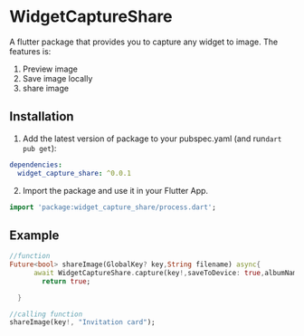 
# WidgetCaptureShare

A flutter package that provides you to capture any widget to image. The features is:
1. Preview image
2. Save image locally
3. share image

## Installation 

1. Add the latest version of package to your pubspec.yaml (and run`dart pub get`):
```yaml
dependencies:
  widget_capture_share: ^0.0.1
```
2. Import the package and use it in your Flutter App.
```dart
import 'package:widget_capture_share/process.dart';
```

## Example

```dart
//function
Future<bool> shareImage(GlobalKey? key,String filename) async{
      await WidgetCaptureShare.capture(key!,saveToDevice: true,albumName: "Test",openFilePreview: false,fileName: filename,isShare: true);
        return true;

  }

//calling function
shareImage(key!, "Invitation card");
```

